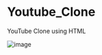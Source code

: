 # Youtube_Clone
YouTube Clone using HTML

![image](https://user-images.githubusercontent.com/36877776/135743611-a4b51066-5d45-4e13-b245-a0d9dfaea780.png)

